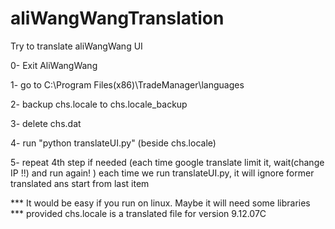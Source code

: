 # aliWangWangTranslation
Try to translate aliWangWang UI

0- Exit AliWangWang

1- go to C:\Program Files(x86)\TradeManager\languages

2- backup  chs.locale to chs.locale_backup

3- delete chs.dat

4- run "python translateUI.py"  (beside chs.locale)

5- repeat 4th step if needed (each time google translate limit it, wait(change IP !!) and run again! )
	each time we run translateUI.py, it will ignore former translated ans start from last item
	
	
*** It would be easy if you run on linux. Maybe it will need some libraries
*** provided chs.locale is a translated file for version 9.12.07C



